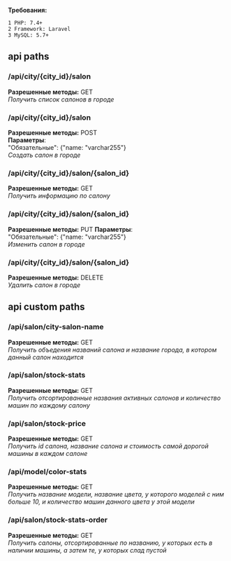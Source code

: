 __Требования:__
```
1 PHP: 7.4+
2 Framework: Laravel
3 MySQL: 5.7+
```
## api paths  
  
 ### /api/city/{city_id}/salon  
 **Разрешенные методы:** GET   
 *Получить список салонов в городе* 
 
 ### /api/city/{city_id}/salon 
 **Разрешенные методы:** POST  
 **Параметры**:  
 "Обязательные": 	{"name: "varchar255"}  
 *Создать салон в городе*  
 
 ### /api/city/{city_id}/salon/{salon_id}  
 **Разрешенные методы:** GET  
 *Получить информацию по салону*  
 
 ### /api/city/{city_id}/salon/{salon_id}  
 **Разрешенные методы:** PUT 
 **Параметры**:  
 "Обязательные":	{"name: "varchar255"}  
 *Изменить салон в городе*  

 ### /api/city/{city_id}/salon/{salon_id}  
 **Разрешенные методы:** DELETE  
 *Удалить салон в городе*  
 
 ## api custom paths  
 
 ### /api/salon/city-salon-name
  **Разрешенные методы:** GET  
 *Получить объедения названий салона и название города, в котором данный салон
 находится*  
 
  ### /api/salon/stock-stats
  **Разрешенные методы:** GET  
 *Получить отсортированные названия активных салонов и количество машин по каждому салону*  
 
  ### /api/salon/stock-price
  **Разрешенные методы:** GET  
 *Получить id салона, название салона и стоимость самой дорогой машины в
каждом салоне*   
 
  ### /api/model/color-stats
  **Разрешенные методы:** GET  
 *Получить название модели, название цвета, у которого моделей с ним больше 10,
и количество машин данного цвета у этой модели*   
 
  ### /api/salon/stock-stats-order
  **Разрешенные методы:** GET  
 *Получить салоны, отсортированные по названию, у которых есть в наличии машины, а затем те, у которых слад пустой*   
 
